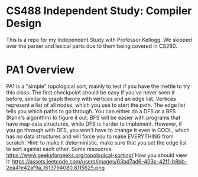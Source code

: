 # CS488 Independent Study: Compiler Design
This is a repo for my Independent Study with Professor Kellogg. We skipped over the parser and lexical parts due to them being covered in CS280.

# PA1 Overview
PA1 is a "simple" topological sort, mainly to test if you have the mettle to try this class. The first checkpoint should be easy if you've never seen it before, similar to graph theory with vertices and an edge list. Vertices represent a list of all nodes, which you use to start the path. The edge list tells you which paths to go through. You can either do a DFS or a BFS (Kahn's algorithm) to figure it out. BFS will be easier with programs that have map data structures, while DFS is harder to implement. However, if you go through with DFS, you won't have to change it even in COOL, which has no data structures and will force you to make EVERYTHING from scratch. Hint: to make it deterministic, make sure that you set the edge list to sort against each other.
Some resoucres:
https://www.geeksforgeeks.org/topological-sorting/ 
How you should view it:
https://assets.leetcode.com/users/images/63bd7ad6-403c-42f1-b8bb-2ea41e42af9a_1613794080.8115625.png